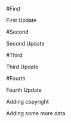 #First

First Update


#Second

Second Update

#Third

Third Update

#Fourth

Fourth Update

Adding copyright

Adding some more data